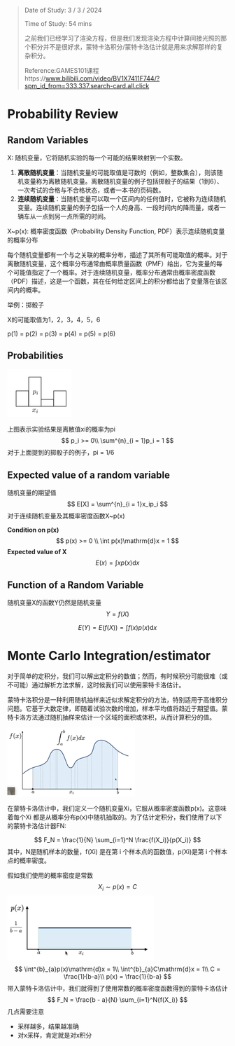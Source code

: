 > Date of Study: 3 / 3 / 2024
>
> Time of Study: 54 mins
>
> 之前我们已经学习了渲染方程，但是我们发现渲染方程中计算间接光照的那个积分并不是很好求，蒙特卡洛积分/蒙特卡洛估计就是用来求解那样的复杂积分。
>
> Reference:GAMES101课程https://www.bilibili.com/video/BV1X7411F744/?spm_id_from=333.337.search-card.all.click

# Probability Review

## Random Variables

X: 随机变量，它将随机实验的每一个可能的结果映射到一个实数。

1. **离散随机变量**：当随机变量的可能取值是可数的（例如，整数集合），则该随机变量称为离散随机变量。离散随机变量的例子包括掷骰子的结果（1到6）、一次考试的合格与不合格状态，或者一本书的页码数。
2. **连续随机变量**：当随机变量可以取一个区间内的任何值时，它被称为连续随机变量。连续随机变量的例子包括一个人的身高、一段时间内的降雨量，或者一辆车从一点到另一点所需的时间。

X~p(x): 概率密度函数（Probability Density Function, PDF）表示连续随机变量的概率分布

每个随机变量都有一个与之关联的概率分布，描述了其所有可能取值的概率。对于离散随机变量，这个概率分布通常由概率质量函数（PMF）给出，它为变量的每个可能值指定了一个概率。对于连续随机变量，概率分布通常由概率密度函数（PDF）描述，这是一个函数，其在任何给定区间上的积分都给出了变量落在该区间内的概率。

举例：掷骰子

X的可能取值为1，2，3，4，5，6

p(1) = p(2) = p(3) = p(4) = p(5) = p(6)

## Probabilities

<img src="img/image-20240303213125454.png" alt="image-20240303213125454" style="zoom:50%;" />

上图表示实验结果是离散值xi的概率为pi
$$
p_i >= 0\\
\sum^{n}_{i = 1}p_i = 1
$$
对于上面提到的掷骰子的例子，pi = 1/6

## Expected value of a random variable

随机变量的期望值
$$
E[X] = \sum^{n}_{i = 1}x_ip_i
$$
对于连续随机变量及其概率密度函数X~p(x)

**Condition on p(x)**
$$
p(x) >= 0 \\
\int p(x)\mathrm{d}x = 1
$$
**Expected value of X**
$$
E(x) = \int xp(x)\mathrm{d}x
$$

## Function of a Random Variable

随机变量X的函数Y仍然是随机变量
$$
Y = f(X)
$$

$$
E(Y) = E(f(X)) = \int f(x)p(x)\mathrm{d}x
$$

# Monte Carlo Integration/estimator

对于简单的定积分，我们可以解出定积分的数值；然而，有时候积分可能很难（或不可能）通过解析方法求解，这时候我们可以使用蒙特卡洛估计。

蒙特卡洛积分是一种利用随机抽样来近似求解定积分的方法，特别适用于高维积分问题。它基于大数定律，即随着试验次数的增加，样本平均值将趋近于期望值。蒙特卡洛方法通过随机抽样来估计一个区域的面积或体积，从而计算积分的值。

<img src="img/image-20240303215134988.png" alt="image-20240303215134988" style="zoom:50%;" />



在蒙特卡洛估计中，我们定义一个随机变量Xi，它服从概率密度函数p(x)。这意味着每个Xi 都是从概率分布p(x)中随机抽取的。为了估计定积分，我们使用了以下的蒙特卡洛估计器FN:

$$
F_N = \frac{1}{N} \sum_{i=1}^N \frac{f(X_i)}{p(X_i)}
$$
其中，N是随机样本的数量，f(Xi) 是在第 i 个样本点的函数值，p(Xi)是第  i  个样本点的概率密度。

假如我们使用的概率密度是常数
$$
X_i\sim p(x) = C
$$
![image-20240303221335058](img/image-20240303221335058.png)
$$
\int^{b}_{a}p(x)\mathrm{d}x = 1\\
\int^{b}_{a}C\mathrm{d}x = 1\\
C = \frac{1}{b-a}\\
p(x) = \frac{1}{b-a}
$$
带入蒙特卡洛估计中，我们就得到了使用常数的概率密度函数得到的蒙特卡洛估计
$$
F_N = \frac{b - a}{N} \sum_{i=1}^N{f(X_i)}
$$
几点需要注意

- 采样越多，结果越准确
- 对x采样，肯定就是对x积分

